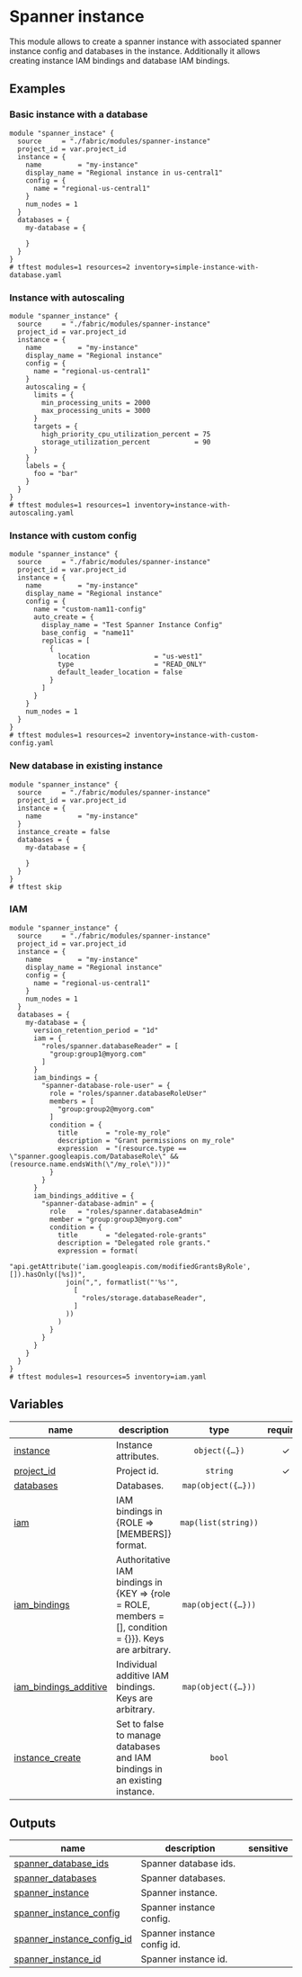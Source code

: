 # Spanner instance

This module allows to create a spanner instance with associated spanner instance config and databases in the instance. Additionally it allows creating instance IAM bindings and database IAM bindings.

## Examples

### Basic instance with a database

```hcl
module "spanner_instace" {
  source     = "./fabric/modules/spanner-instance"
  project_id = var.project_id
  instance = {
    name         = "my-instance"
    display_name = "Regional instance in us-central1"
    config = {
      name = "regional-us-central1"
    }
    num_nodes = 1
  }
  databases = {
    my-database = {

    }
  }
}
# tftest modules=1 resources=2 inventory=simple-instance-with-database.yaml
```

### Instance with autoscaling

```hcl
module "spanner_instance" {
  source     = "./fabric/modules/spanner-instance"
  project_id = var.project_id
  instance = {
    name         = "my-instance"
    display_name = "Regional instance"
    config = {
      name = "regional-us-central1"
    }
    autoscaling = {
      limits = {
        min_processing_units = 2000
        max_processing_units = 3000
      }
      targets = {
        high_priority_cpu_utilization_percent = 75
        storage_utilization_percent           = 90
      }
    }
    labels = {
      foo = "bar"
    }
  }
}
# tftest modules=1 resources=1 inventory=instance-with-autoscaling.yaml
```

### Instance with custom config

```hcl
module "spanner_instance" {
  source     = "./fabric/modules/spanner-instance"
  project_id = var.project_id
  instance = {
    name         = "my-instance"
    display_name = "Regional instance"
    config = {
      name = "custom-nam11-config"
      auto_create = {
        display_name = "Test Spanner Instance Config"
        base_config  = "name11"
        replicas = [
          {
            location                = "us-west1"
            type                    = "READ_ONLY"
            default_leader_location = false
          }
        ]
      }
    }
    num_nodes = 1
  }
}
# tftest modules=1 resources=2 inventory=instance-with-custom-config.yaml
```

### New database in existing instance

```hcl
module "spanner_instance" {
  source     = "./fabric/modules/spanner-instance"
  project_id = var.project_id
  instance = {
    name         = "my-instance"
  }
  instance_create = false
  databases = {
    my-database = {

    }
  }
}
# tftest skip
```

### IAM

```hcl
module "spanner_instance" {
  source     = "./fabric/modules/spanner-instance"
  project_id = var.project_id
  instance = {
    name         = "my-instance"
    display_name = "Regional instance"
    config = {
      name = "regional-us-central1"
    }
    num_nodes = 1
  }
  databases = {
    my-database = {
      version_retention_period = "1d"
      iam = {
        "roles/spanner.databaseReader" = [
          "group:group1@myorg.com"
        ]
      }
      iam_bindings = {
        "spanner-database-role-user" = {
          role = "roles/spanner.databaseRoleUser"
          members = [
            "group:group2@myorg.com"
          ]
          condition = {
            title       = "role-my_role"
            description = "Grant permissions on my_role"
            expression  = "(resource.type == \"spanner.googleapis.com/DatabaseRole\" && (resource.name.endsWith(\"/my_role\")))"
          }
        }
      }
      iam_bindings_additive = {
        "spanner-database-admin" = {
          role   = "roles/spanner.databaseAdmin"
          member = "group:group3@myorg.com"
          condition = {
            title       = "delegated-role-grants"
            description = "Delegated role grants."
            expression = format(
              "api.getAttribute('iam.googleapis.com/modifiedGrantsByRole', []).hasOnly([%s])",
              join(",", formatlist("'%s'",
                [
                  "roles/storage.databaseReader",
                ]
              ))
            )
          }
        }
      }
    }
  }
}
# tftest modules=1 resources=5 inventory=iam.yaml
```
<!-- BEGIN TFDOC -->
## Variables

| name | description | type | required | default |
|---|---|:---:|:---:|:---:|
| [instance](variables.tf#L89) | Instance attributes. | <code title="object&#40;&#123;&#10;  autoscaling &#61; optional&#40;object&#40;&#123;&#10;    limits &#61; optional&#40;object&#40;&#123;&#10;      max_nodes            &#61; optional&#40;number&#41;&#10;      max_processing_units &#61; optional&#40;number&#41;&#10;      min_nodes            &#61; optional&#40;number&#41;&#10;      min_processing_units &#61; optional&#40;number&#41;&#10;    &#125;&#41;&#41;&#10;    targets &#61; optional&#40;object&#40;&#123;&#10;      high_priority_cpu_utilization_percent &#61; optional&#40;number&#41;&#10;      storage_utilization_percent           &#61; optional&#40;number&#41;&#10;    &#125;&#41;&#41;&#10;  &#125;&#41;&#41;&#10;  config &#61; optional&#40;object&#40;&#123;&#10;    name &#61; string&#10;    auto_create &#61; optional&#40;object&#40;&#123;&#10;      base_config  &#61; optional&#40;string&#41;&#10;      display_name &#61; optional&#40;string&#41;&#10;      labels       &#61; optional&#40;map&#40;string&#41;, &#123;&#125;&#41;&#10;      replicas &#61; list&#40;object&#40;&#123;&#10;        location                &#61; string&#10;        type                    &#61; string&#10;        default_leader_location &#61; bool&#10;        &#125;&#10;      &#41;&#41;&#10;    &#125;&#41;&#41;&#10;  &#125;&#41;&#41;&#10;  display_name     &#61; optional&#40;string&#41;&#10;  labels           &#61; optional&#40;map&#40;string&#41;, &#123;&#125;&#41;&#10;  name             &#61; string&#10;  num_nodes        &#61; optional&#40;number&#41;&#10;  processing_units &#61; optional&#40;number&#41;&#10;  force_destroy    &#61; optional&#40;bool&#41;&#10;&#125;&#41;">object&#40;&#123;&#8230;&#125;&#41;</code> | ✓ |  |
| [project_id](variables.tf#L134) | Project id. | <code>string</code> | ✓ |  |
| [databases](variables.tf#L17) | Databases. | <code title="map&#40;object&#40;&#123;&#10;  database_dialect       &#61; optional&#40;string&#41;&#10;  ddl                    &#61; optional&#40;list&#40;string&#41;, &#91;&#93;&#41;&#10;  deletion_protection    &#61; optional&#40;bool&#41;&#10;  enable_drop_protection &#61; optional&#40;bool&#41;&#10;  iam                    &#61; optional&#40;map&#40;list&#40;string&#41;&#41;, &#123;&#125;&#41;&#10;  iam_bindings &#61; optional&#40;map&#40;object&#40;&#123;&#10;    members &#61; list&#40;string&#41;&#10;    role    &#61; string&#10;    condition &#61; optional&#40;object&#40;&#123;&#10;      expression  &#61; string&#10;      title       &#61; string&#10;      description &#61; optional&#40;string&#41;&#10;    &#125;&#41;&#41;&#10;  &#125;&#41;&#41;, &#123;&#125;&#41;&#10;  iam_bindings_additive &#61; optional&#40;map&#40;object&#40;&#123;&#10;    member &#61; string&#10;    role   &#61; string&#10;    condition &#61; optional&#40;object&#40;&#123;&#10;      expression  &#61; string&#10;      title       &#61; string&#10;      description &#61; optional&#40;string&#41;&#10;    &#125;&#41;&#41;&#10;  &#125;&#41;&#41;, &#123;&#125;&#41;&#10;  kms_key_name             &#61; optional&#40;string&#41;&#10;  version_retention_period &#61; optional&#40;string&#41;&#10;&#125;&#41;&#41;">map&#40;object&#40;&#123;&#8230;&#125;&#41;&#41;</code> |  | <code>&#123;&#125;</code> |
| [iam](variables.tf#L63) | IAM bindings in {ROLE => [MEMBERS]} format. | <code>map&#40;list&#40;string&#41;&#41;</code> |  | <code>&#123;&#125;</code> |
| [iam_bindings](variables.tf#L69) | Authoritative IAM bindings in {KEY => {role = ROLE, members = [], condition = {}}}. Keys are arbitrary. | <code title="map&#40;object&#40;&#123;&#10;  members &#61; list&#40;string&#41;&#10;  role    &#61; string&#10;&#125;&#41;&#41;">map&#40;object&#40;&#123;&#8230;&#125;&#41;&#41;</code> |  | <code>&#123;&#125;</code> |
| [iam_bindings_additive](variables.tf#L79) | Individual additive IAM bindings. Keys are arbitrary. | <code title="map&#40;object&#40;&#123;&#10;  member &#61; string&#10;  role   &#61; string&#10;&#125;&#41;&#41;">map&#40;object&#40;&#123;&#8230;&#125;&#41;&#41;</code> |  | <code>&#123;&#125;</code> |
| [instance_create](variables.tf#L127) | Set to false to manage databases and IAM bindings in an existing instance. | <code>bool</code> |  | <code>true</code> |

## Outputs

| name | description | sensitive |
|---|---|:---:|
| [spanner_database_ids](outputs.tf#L17) | Spanner database ids. |  |
| [spanner_databases](outputs.tf#L22) | Spanner databases. |  |
| [spanner_instance](outputs.tf#L27) | Spanner instance. |  |
| [spanner_instance_config](outputs.tf#L32) | Spanner instance config. |  |
| [spanner_instance_config_id](outputs.tf#L37) | Spanner instance config id. |  |
| [spanner_instance_id](outputs.tf#L42) | Spanner instance id. |  |
<!-- END TFDOC -->
